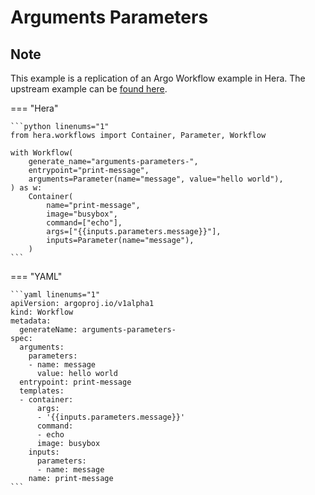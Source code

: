 # Arguments Parameters

## Note

This example is a replication of an Argo Workflow example in Hera.
The upstream example can be [found here](https://github.com/argoproj/argo-workflows/blob/main/examples/arguments-parameters.yaml).




=== "Hera"

    ```python linenums="1"
    from hera.workflows import Container, Parameter, Workflow

    with Workflow(
        generate_name="arguments-parameters-",
        entrypoint="print-message",
        arguments=Parameter(name="message", value="hello world"),
    ) as w:
        Container(
            name="print-message",
            image="busybox",
            command=["echo"],
            args=["{{inputs.parameters.message}}"],
            inputs=Parameter(name="message"),
        )
    ```

=== "YAML"

    ```yaml linenums="1"
    apiVersion: argoproj.io/v1alpha1
    kind: Workflow
    metadata:
      generateName: arguments-parameters-
    spec:
      arguments:
        parameters:
        - name: message
          value: hello world
      entrypoint: print-message
      templates:
      - container:
          args:
          - '{{inputs.parameters.message}}'
          command:
          - echo
          image: busybox
        inputs:
          parameters:
          - name: message
        name: print-message
    ```

